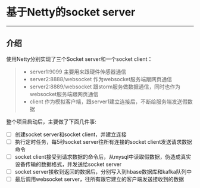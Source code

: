 # 基于Netty的socket server

------

## 介绍

使用Netty分别实现了三个Socket server和一个socket client：
> * server1:9099 主要用来跟硬件传感器通信
> * server2:8888/websocket 作为websocket服务端跟网页通信
> * server2:8889/websocket 跟storm服务做数据通信，同时也作为websocket服务端跟网页通信
> * client 作为模拟客户端，跟server1建立连接后，不断给服务端发送假数据

整个项目启动后，主要做了下面几件事:

- [ ] 创建socket server和socket client，并建立连接
- [ ] 执行定时任务，每5秒socket server往所有连接的socket client发送请求数据命令
- [ ] socket client接受到请求数据的命令后，从mysql中读取假数据，伪造成真实设备传输的数据格式，并发送给socket server
- [ ] socket server接收到返回的数据后，分别写入到hbase数据库和kafka队列中
- [ ] 最后调用websocket server，往所有跟它建立的客户端发送接收到的数据
